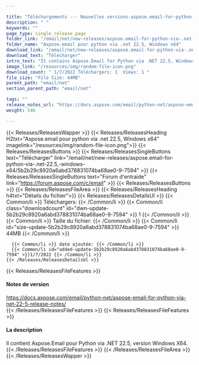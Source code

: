 ```yaml
---

title: "Téléchargements --- Nouvelles versions-aspose.email-for-python-via-.net-22.5, -windows-x64"
description: " "
keywords: ""
page_type: single_release_page
folder_link: "/email/net/new-releases/aspose.email-for-python-via-.net-22.5,-windows-x64/"
folder_name: "Aspose.email pour python via .net 22.5, Windows x64"
download_link: "/email/net/new-releases/aspose.email-for-python-via-.net-22.5,-windows-x64/5b2b29c8920a6abd378831074ba68ae0-9-7594"
download_text: "Télécharger"
intro_text: "It contains Aspose.Email for Python via .NET 22.5, Windows x64 release."
image_link: "/resources/img/random-file-icon.png"
download_count: " 1/7/2022 Téléchargers: 1  Views: 1 "
file_size: "File Size: 44MB"
parent_path: "email/net"
section_parent_path: "email/net"

tags: ""
release_notes_url: "https://docs.aspose.com/email/python-net/aspose-email-for-python-via-net-22-5-release-notes/"
weight: 546

---
```


{{< Releases/ReleasesWapper >}}
  {{< Releases/ReleasesHeading H2txt="Aspose.email pour python via .net 22.5, Windows x64" imagelink="/resources/img/random-file-icon.png">}}
  {{< Releases/ReleasesButtons >}}
    {{< Releases/ReleasesSingleButtons text="Télécharger" link="/email/net/new-releases/aspose.email-for-python-via-.net-22.5,-windows-x64/5b2b29c8920a6abd378831074ba68ae0-9-7594" >}}
    {{< Releases/ReleasesSingleButtons text="Forum d'entraide" link="https://forum.aspose.com/c/email" >}}
  {{< Releases/ReleasesButtons >}}
  {{< Releases/ReleasesFileArea >}}
    {{< Releases/ReleasesHeading h4txt="Détails du fichier">}}
    {{< Releases/ReleasesDetailsUl >}}
      {{< Common/li >}} Téléchargers: {{< /Common/li >}}
      {{< Common/li class="downloadcount" id="dwn-update-5b2b29c8920a6abd378831074ba68ae0-9-7594" >}} 1 {{< /Common/li >}}
      {{< Common/li >}} Taille du fichier: {{< /Common/li >}}
      {{< Common/li id="size-update-5b2b29c8920a6abd378831074ba68ae0-9-7594" >}} 44MB {{< /Common/li >}}

      {{< Common/li >}} date ajoutée: {{< /Common/li >}}
      {{< Common/li id="added-update-5b2b29c8920a6abd378831074ba68ae0-9-7594" >}}1/7/2022 {{< /Common/li >}}
    {{< /Releases/ReleasesDetailsUl >}}

  {{< Releases/ReleasesFileFeatures >}}
      <h4>Notes de version</h4><div><a href='https://docs.aspose.com/email/python-net/aspose-email-for-python-via-net-22-5-release-notes/'>https://docs.aspose.com/email/python-net/aspose-email-for-python-via-net-22-5-release-notes/</a></div>
  {{< /Releases/ReleasesFileFeatures >}}
  {{< Releases/ReleasesFileFeatures >}}
      <h4>La description</h4><div class="HTMLDescription">Il contient Aspose.Email pour Python via .NET 22.5, version Windows X64.</div>
  {{< /Releases/ReleasesFileFeatures >}}
 {{< /Releases/ReleasesFileArea >}}
{{< /Releases/ReleasesWapper >}}



